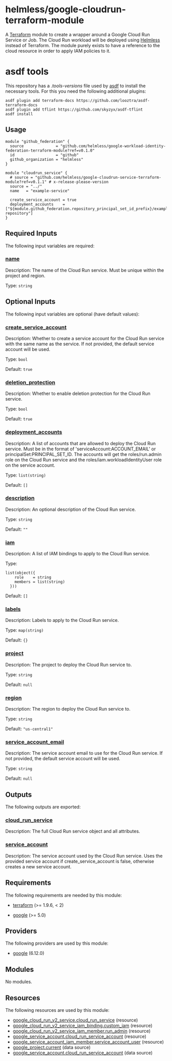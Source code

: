# helmless/google-cloudrun-terraform-module

A [Terraform][terraform] module to create a wrapper around a Google Cloud Run Service or Job. The Cloud Run workload will be deployed using [Helmless](https://helmless.io) instead of Terraform. The module purely exists to have a reference to the cloud resource in order to apply IAM policies to it.

[goolge-cloud]: https://cloud.google.com
[terraform]: https://www.terraform.io

# asdf tools

This repository has a _.tools-versions_ file used by [asdf](https://asdf-vm.com/) to install the necessary tools. For this you need the following additional plugins:

```
asdf plugin add terraform-docs https://github.com/looztra/asdf-terraform-docs
asdf plugin add tflint https://github.com/skyzyx/asdf-tflint
asdf install
```

<!-- BEGIN_TF_DOCS -->


## Usage

```hcl
module "github_federation" {
  source              = "github.com/helmless/google-workload-identity-federation-terraform-module?ref=v0.1.0"
  id                  = "github"
  github_organization = "helmless"
}

module "cloudrun_service" {
  # source = "github.com/helmless/google-cloudrun-service-terraform-module?ref=v0.1.1" # x-release-please-version
  source = "../"
  name   = "example-service"

  create_service_account = true
  deployment_accounts    = ["${module.github_federation.repository_principal_set_id_prefix}/example-repository"]
}
```

## Required Inputs

The following input variables are required:

### <a name="input_name"></a> [name](#input\_name)

Description: The name of the Cloud Run service. Must be unique within the project and region.

Type: `string`

## Optional Inputs

The following input variables are optional (have default values):

### <a name="input_create_service_account"></a> [create\_service\_account](#input\_create\_service\_account)

Description: Whether to create a service account for the Cloud Run service with the same name as the service. If not provided, the default service account will be used.

Type: `bool`

Default: `true`

### <a name="input_deletion_protection"></a> [deletion\_protection](#input\_deletion\_protection)

Description: Whether to enable deletion protection for the Cloud Run service.

Type: `bool`

Default: `true`

### <a name="input_deployment_accounts"></a> [deployment\_accounts](#input\_deployment\_accounts)

Description: A list of accounts that are allowed to deploy the Cloud Run service. Must be in the format of 'serviceAccount:ACCOUNT\_EMAIL' or principalSet:PRINCIPAL\_SET\_ID. The accounts will get the roles/run.admin role on the Cloud Run service and the roles/iam.workloadIdentityUser role on the service account.

Type: `list(string)`

Default: `[]`

### <a name="input_description"></a> [description](#input\_description)

Description: An optional description of the Cloud Run service.

Type: `string`

Default: `""`

### <a name="input_iam"></a> [iam](#input\_iam)

Description: A list of IAM bindings to apply to the Cloud Run service.

Type:

```hcl
list(object({
    role    = string
    members = list(string)
  }))
```

Default: `[]`

### <a name="input_labels"></a> [labels](#input\_labels)

Description: Labels to apply to the Cloud Run service.

Type: `map(string)`

Default: `{}`

### <a name="input_project"></a> [project](#input\_project)

Description: The project to deploy the Cloud Run service to.

Type: `string`

Default: `null`

### <a name="input_region"></a> [region](#input\_region)

Description: The region to deploy the Cloud Run service to.

Type: `string`

Default: `"us-central1"`

### <a name="input_service_account_email"></a> [service\_account\_email](#input\_service\_account\_email)

Description: The service account email to use for the Cloud Run service. If not provided, the default service account will be used.

Type: `string`

Default: `null`

## Outputs

The following outputs are exported:

### <a name="output_cloud_run_service"></a> [cloud\_run\_service](#output\_cloud\_run\_service)

Description: The full Cloud Run service object and all attributes.

### <a name="output_service_account"></a> [service\_account](#output\_service\_account)

Description: The service account used by the Cloud Run service. Uses the provided service account if create\_service\_account is false, otherwise creates a new service account.

## Requirements

The following requirements are needed by this module:

- <a name="requirement_terraform"></a> [terraform](#requirement\_terraform) (>= 1.9.6, < 2)

- <a name="requirement_google"></a> [google](#requirement\_google) (>= 5.0)

## Providers

The following providers are used by this module:

- <a name="provider_google"></a> [google](#provider\_google) (6.12.0)

## Modules

No modules.

## Resources

The following resources are used by this module:

- [google_cloud_run_v2_service.cloud_run_service](https://registry.terraform.io/providers/hashicorp/google/latest/docs/resources/cloud_run_v2_service) (resource)
- [google_cloud_run_v2_service_iam_binding.custom_iam](https://registry.terraform.io/providers/hashicorp/google/latest/docs/resources/cloud_run_v2_service_iam_binding) (resource)
- [google_cloud_run_v2_service_iam_member.run_admin](https://registry.terraform.io/providers/hashicorp/google/latest/docs/resources/cloud_run_v2_service_iam_member) (resource)
- [google_service_account.cloud_run_service_account](https://registry.terraform.io/providers/hashicorp/google/latest/docs/resources/service_account) (resource)
- [google_service_account_iam_member.service_account_user](https://registry.terraform.io/providers/hashicorp/google/latest/docs/resources/service_account_iam_member) (resource)
- [google_project.current](https://registry.terraform.io/providers/hashicorp/google/latest/docs/data-sources/project) (data source)
- [google_service_account.cloud_run_service_account](https://registry.terraform.io/providers/hashicorp/google/latest/docs/data-sources/service_account) (data source)
<!-- END_TF_DOCS -->
